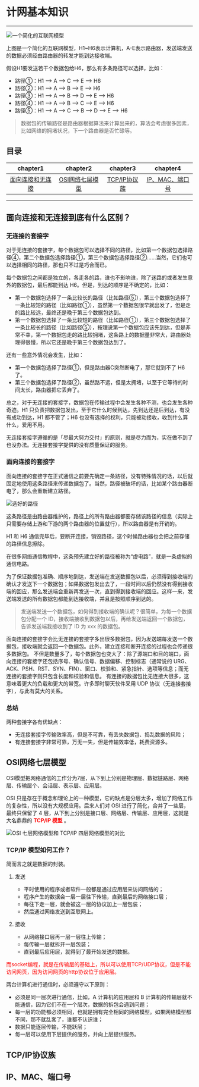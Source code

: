 # 计网基本知识

---

![一个简化的互联网模型](assets/1-1Z1251140543K.gif)

上图是一个简化的互联网模型，H1~H6表示计算机，A-E表示路由器，发送端发送的数据必须经由路由器的转发才能到达接收端。

假设H1要发送若干个数据包给H6，那么有多条路径可以选择，比如：

-  路径①：H1 --> A --> C --> E --> H6
-  路径②：H1 --> A --> B --> E --> H6
-  路径③：H1 --> A --> B --> D --> E --> H6
-  路径④：H1 --> A --> B --> C --> E --> H6
-  路径⑤：H1 --> A --> C --> B --> D --> E --> H6

> 数据包的传输路径是路由器根据算法来计算出来的，算法会考虑很多因素，比如网络的拥堵状况，下一个路由器是否忙碌等。

## 目录

|           chapter1            |        chapter2         |        chapter3         |  chapter4   |
| :---------------------------: | :---------------------: | :---------------------: | :---------: |
|[面向连接和无连接](#T&U)|[OSI网络七层模型](#OSI)|[TCP/IP协议族](#tcp/ip)|[IP、MAC、端口号](#ip)|

---

## <span id = "T&U">面向连接和无连接到底有什么区别？</span>

### 无连接的套接字

对于无连接的套接字，每个数据包可以选择不同的路径，比如第一个数据包选择路径④，第二个数据包选择路径①，第三个数据包选择路径②……当然，它们也可以选择相同的路径，那也只不过是巧合而已。

每个数据包之间都是独立的，各走各的路，谁也不影响谁，除了迷路的或者发生意外的数据包，最后都能到达 H6。但是，到达的顺序是不确定的，比如： 

-  第一个数据包选择了一条比较长的路径（比如路径⑤），第三个数据包选择了一条比较短的路径（比如路径①），虽然第一个数据包很早就出发了，但是走的路比较远，最终还是晚于第三个数据包达到。
-  第一个数据包选择了一条比较短的路径（比如路径①），第三个数据包选择了一条比较长的路径（比如路径⑤），按理说第一个数据包应该先到达，但是非常不幸，第一个数据包走的路比较拥堵，这条路上的数据量非常大，路由器处理得很慢，所以它还是晚于第三个数据包达到了。

还有一些意外情况会发生，比如： 

-  第一个数据包选择了路径①，但是路由器C突然断电了，那它就到不了 H6 了。
-  第三个数据包选择了路径②，虽然路不远，但是太拥堵，以至于它等待的时间太长，路由器把它丢弃了。

 总之，对于无连接的套接字，数据包在传输过程中会发生各种不测，也会发生各种奇迹。H1 只负责把数据包发出，至于它什么时候到达，先到达还是后到达，有没有成功到达，H1 都不管了；H6 也没有选择的权利，只能被动接收，收到什么算什么，爱用不用。

 无连接套接字遵循的是「尽最大努力交付」的原则，就是尽力而为，实在做不到了也没办法。无连接套接字提供的没有质量保证的服务。 

### 面向连接的套接字

面向连接的套接字在正式通信之前要先确定一条路径，没有特殊情况的话，以后就固定地使用这条路径来传递数据包了。当然，路径被破坏的话，比如某个路由器断电了，那么会重新建立路径。

![选好的路径](assets/1-1Z1251F50LS.gif)

这条路径是由路由器维护的，路径上的所有路由器都要存储该路径的信息（实际上只需要存储上游和下游的两个路由器的位置就行），所以路由器是有开销的。

 H1 和 H6 通信完毕后，要断开连接，销毁路径，这个时候路由器也会把之前存储的路径信息擦除。

 在很多网络通信教程中，这条预先建立好的路径被称为“虚电路”，就是一条虚拟的通信电路。

 为了保证数据包准确、顺序地到达，发送端在发送数据包以后，必须得到接收端的确认才发送下一个数据包；如果数据包发出去了，一段时间以后仍然没有得到接收端的回应，那么发送端会重新再发送一次，直到得到接收端的回应。这样一来，发送端发送的所有数据包都能到达接收端，并且是按照顺序到达的。 

> 发送端发送一个数据包，如何得到接收端的确认呢？很简单，为每一个数据包分配一个 ID，接收端接收到数据包以后，再给发送端返回一个数据包，告诉发送端我接收到了 ID 为 xxx 的数据包。

面向连接的套接字会比无连接的套接字多出很多数据包，因为发送端每发送一个数据包，接收端就会返回一个数据包。此外，建立连接和断开连接的过程也会传递很多数据包。
不但是数量多了，每个数据包也变大了：除了源端口和目的端口，面向连接的套接字还包括序号、确认信号、数据偏移、控制标志（通常说的 URG、ACK、PSH、RST、SYN、FIN）、窗口、校验和、紧急指针、选项等信息；而无连接的套接字则只包含长度和校验和信息。
有连接的数据包比无连接大很多，这意味着更大的负载和更大的带宽。许多即时聊天软件采用 UDP 协议（无连接套接字），与此有莫大的关系。

### 总结

两种套接字各有优缺点： 

-  无连接套接字传输效率高，但是不可靠，有丢失数据包、捣乱数据的风险；
-  有连接套接字非常可靠，万无一失，但是传输效率低，耗费资源多。

## <span id = "OSI">OSI网络七层模型</span>

OSI模型把网络通信的工作分为7层，从下到上分别是物理层、数据链路层、网络层、传输层个、会话层、表示层、应用层。

OSI 只是存在于概念和理论上的一种模型，它的缺点是分层太多，增加了网络工作的复杂性，所以没有大规模应用。后来人们对 OSI 进行了简化，合并了一些层，最终只保留了 4 层，从下到上分别是接口层、网络层、传输层、应用层，这就是大名鼎鼎的 <font color=#FF0000>  **TCP/IP 模型**</font>   。

![OSI 七层网络模型和 TCP/IP 四层网络模型的对比](assets/1-1Z1241445324H.jpg)

### TCP/IP 模型如何工作？

简而言之就是数据的封装。

1. 发送

    - 平时使用的程序或者软件一般都是通过应用层来访问网络的；
    - 程序产生的数据会一层一层往下传输，直到最后的网络接口层；
    - 每往下走一层，就会被这一层的协议加上一层包装；
    - 然后通过网络发送到互联网上。
2. 接收
    - 从网络接口层再一层一层往上传输；
    - 每传输一层就拆开一层包装；
    - 直到最后应用层，就得到了最开始发送的数据。

<font color = FF0000>而socket编程，就是在传输层的基础上，所以可以使用TCP/UDP协议，但是不能访问网页，因为访问网页的http协议位于应用层。</font>

两台计算机进行通信时，必须遵守以下原则：

- 必须是同一层次进行通信，比如，A 计算机的应用层和 B 计算机的传输层就不能通信，因为它们不在一个层次，数据的拆包会遇到问题；
- 每一层的功能都必须相同，也就是拥有完全相同的网络模型。如果网络模型都不同，那不就乱套了，谁都不认识谁；
- 数据只能逐层传输，不能跃层；
- 每一层可以使用下层提供的服务，并向上层提供服务。

## <span id = "tcp/ip">TCP/IP协议族</span>



## <span id = "ip">IP、MAC、端口号</span>